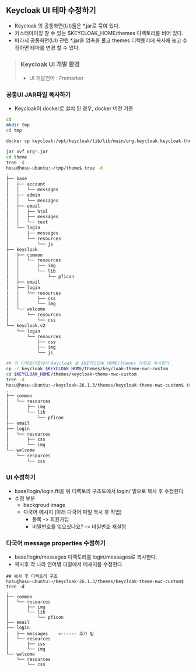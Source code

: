 ## Keycloak UI 테마 수정하기
* Keycloak 의 공통화면(UI)들은 *.jar로 묶여 있다.
* 커스터마이징 할 수 있는 $KEYCLOAK_HOME/themes 디렉토리를 비어 있다.
* 따라서 공통화면(UI) 관련 *.jar을 압축을 풀고 themes 디렉토리에 복사해 놓고 수정하면 테마를 변경 할 수 있다.

> ### Keycloak UI 개발 환경
> * UI 개발언어 : Fremarker

### 공통UI JAR파일 복사하기
* Keycloak이 docker로 설치 된 경우, docker 버전 기준
```sh
cd
mkdir tmp
cd tmp

docker cp keycloak:/opt/keycloak/lib/lib/main/org.keycloak.keycloak-themes-26.1.3.jar .

jar xvf org*.jar
cd theme
tree -d
hosu@hosu-ubuntu:~/tmp/theme$ tree -d
.
├── base
│   ├── account
│   │   └── messages
│   ├── admin
│   │   └── messages
│   ├── email
│   │   ├── html
│   │   ├── messages
│   │   └── text
│   └── login
│       ├── messages
│       └── resources
│           └── js
├── keycloak
│   ├── common
│   │   └── resources
│   │       ├── img
│   │       └── lib
│   │           └── pficon
│   ├── email
│   ├── login
│   │   └── resources
│   │       ├── css
│   │       └── img
│   └── welcome
│       └── resources
│           └── css
└── keycloak.v2
    └── login
        └── resources
            ├── css
            ├── img
            └── js

## 이 디렉토리중에서 keycloak 을 $KEYCLOAK_HOME/themes 하위로 복사한다.
cp -r keycloak $KEYCLOAK_HOME/themes/keycloak-theme-nwc-custom
cd $KEYCLOAK_HOME/themes/keycloak-theme-nwc-custom
tree -d
hosu@hosu-ubuntu:~/keycloak-26.1.3/themes/keycloak-theme-nwc-custom$ tree -d
.
├── common
│   └── resources
│       ├── img
│       └── lib
│           └── pficon
├── email
├── login
│   └── resources
│       ├── css
│       └── img
└── welcome
    └── resources
        └── css
```

### UI 수정하기
* base/login/login.ftl을 위 디렉토리 구조도에서 login/ 밑으로 복사 후 수정한다.
* 수정 부분
  * backgroud image
  * 다국어 메시지 (아래 다국어 파일 복사 후 작업)
    * 등록 -> 회원가입
    * 비밀번호를 잊으셨나요? -> 비밀번호 재설정

### 다국어 message properties 수정하기
* base/login/messages 디렉토리를 login/messages로 복사한다.
* 복사후 각 나라 언어별 파일에서 메새지를 수정한다.
```
## 복사 후 디렉토리 구조
hosu@hosu-ubuntu:~/keycloak-26.1.3/themes/keycloak-theme-nwc-custom$ tree -d
.
├── common
│   └── resources
│       ├── img
│       └── lib
│           └── pficon
├── email
├── login
│   ├── messages    <------ 추가 됨
│   └── resources
│       ├── css
│       └── img
└── welcome
    └── resources
        └── css
```
